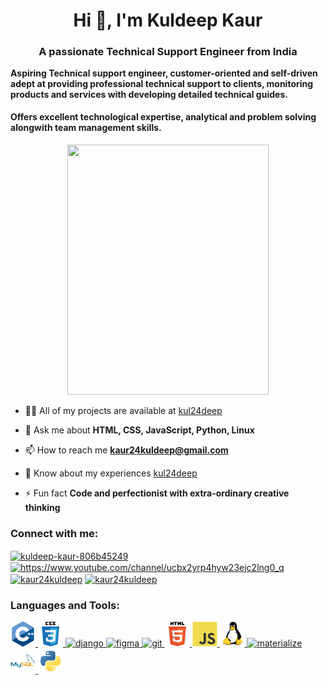 <h1 align="center">Hi 👋, I'm Kuldeep Kaur</h1>
<h3 align="center">A passionate Technical Support Engineer from India</h3>

<h4 style="margin-top: 10px">Aspiring Technical support engineer, customer-oriented and self-driven adept at providing professional technical support to clients, monitoring products and services with developing detailed technical guides.</h4>

<h4 style="margin-top: 10px">Offers excellent technological expertise, analytical and problem solving alongwith team management skills.</h4>

<div align="center" dir="auto">
<a target="_blank" rel="noopener noreferrer nofollow" ><img src="[https://cdn.dribbble.com/users/4412543/screenshots/11086928/media/c23debeaf4452826b6883c90b771e5a8.gif)]" width="80%" height="400px data-animated-image="" data-canonical-src="https://cdn.dribbble.com/users/4055494/screenshots/15215756/media/d2b66c4ca0192aa26d103448b3d1518b.gif" style="max-width: 100%;"></a>
</div>

- 👨‍💻 All of my projects are available at [kul24deep](kul24deep.github.io/)

- 💬 Ask me about **HTML, CSS, JavaScript, Python, Linux**

- 📫 How to reach me **kaur24kuldeep@gmail.com**

- 📄 Know about my experiences [kul24deep](kul24deep.github.io/)

- ⚡ Fun fact **Code and perfectionist with extra-ordinary creative thinking**

<h3 align="left">Connect with me:</h3>
<p align="left">
<a href="https://linkedin.com/in/kuldeep-kaur-806b45249" target="blank"><img align="center" src="https://raw.githubusercontent.com/rahuldkjain/github-profile-readme-generator/master/src/images/icons/Social/linked-in-alt.svg" alt="kuldeep-kaur-806b45249" height="30" width="40" /></a>
<a href="https://www.youtube.com/c/https://www.youtube.com/channel/ucbx2yrp4hyw23ejc2lng0_q" target="blank"><img align="center" src="https://raw.githubusercontent.com/rahuldkjain/github-profile-readme-generator/master/src/images/icons/Social/youtube.svg" alt="https://www.youtube.com/channel/ucbx2yrp4hyw23ejc2lng0_q" height="30" width="40" /></a>
<a href="https://www.hackerrank.com/kaur24kuldeep" target="blank"><img align="center" src="https://raw.githubusercontent.com/rahuldkjain/github-profile-readme-generator/master/src/images/icons/Social/hackerrank.svg" alt="kaur24kuldeep" height="30" width="40" /></a>
<a href="https://auth.geeksforgeeks.org/user/kaur24kuldeep" target="blank"><img align="center" src="https://raw.githubusercontent.com/rahuldkjain/github-profile-readme-generator/master/src/images/icons/Social/geeks-for-geeks.svg" alt="kaur24kuldeep" height="30" width="40" /></a>
</p>

<h3 align="left">Languages and Tools:</h3>
<p align="left"> <a href="https://www.w3schools.com/cpp/" target="_blank" rel="noreferrer"> <img src="https://raw.githubusercontent.com/devicons/devicon/master/icons/cplusplus/cplusplus-original.svg" alt="cplusplus" width="40" height="40"/> </a> <a href="https://www.w3schools.com/css/" target="_blank" rel="noreferrer"> <img src="https://raw.githubusercontent.com/devicons/devicon/master/icons/css3/css3-original-wordmark.svg" alt="css3" width="40" height="40"/> </a> <a href="https://www.djangoproject.com/" target="_blank" rel="noreferrer"> <img src="https://cdn.worldvectorlogo.com/logos/django.svg" alt="django" width="40" height="40"/> </a> <a href="https://www.figma.com/" target="_blank" rel="noreferrer"> <img src="https://www.vectorlogo.zone/logos/figma/figma-icon.svg" alt="figma" width="40" height="40"/> </a> <a href="https://git-scm.com/" target="_blank" rel="noreferrer"> <img src="https://www.vectorlogo.zone/logos/git-scm/git-scm-icon.svg" alt="git" width="40" height="40"/> </a> <a href="https://www.w3.org/html/" target="_blank" rel="noreferrer"> <img src="https://raw.githubusercontent.com/devicons/devicon/master/icons/html5/html5-original-wordmark.svg" alt="html5" width="40" height="40"/> </a> <a href="https://developer.mozilla.org/en-US/docs/Web/JavaScript" target="_blank" rel="noreferrer"> <img src="https://raw.githubusercontent.com/devicons/devicon/master/icons/javascript/javascript-original.svg" alt="javascript" width="40" height="40"/> </a> <a href="https://www.linux.org/" target="_blank" rel="noreferrer"> <img src="https://raw.githubusercontent.com/devicons/devicon/master/icons/linux/linux-original.svg" alt="linux" width="40" height="40"/> </a> <a href="https://materializecss.com/" target="_blank" rel="noreferrer"> <img src="https://raw.githubusercontent.com/prplx/svg-logos/5585531d45d294869c4eaab4d7cf2e9c167710a9/svg/materialize.svg" alt="materialize" width="40" height="40"/> </a> <a href="https://www.mysql.com/" target="_blank" rel="noreferrer"> <img src="https://raw.githubusercontent.com/devicons/devicon/master/icons/mysql/mysql-original-wordmark.svg" alt="mysql" width="40" height="40"/> </a> <a href="https://www.python.org" target="_blank" rel="noreferrer"> <img src="https://raw.githubusercontent.com/devicons/devicon/master/icons/python/python-original.svg" alt="python" width="40" height="40"/> </a> </p>

